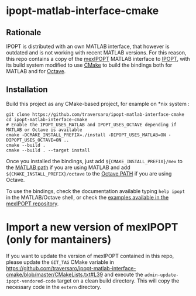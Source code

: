 # ipopt-matlab-interface-cmake

## Rationale 
IPOPT is distributed with an own MATLAB interface, that however is outdated and is not working with recent MATLAB versions. 
For this reason, this repo contains a copy of the [mexIPOPT](https://github.com/ebertolazzi/mexIPOPT) MATLAB interface to [IPOPT](https://projects.coin-or.org/Ipopt), with its build system modified to use [CMake](https://cmake.org/) to build the bindings both for MATLAB and for [Octave](https://www.gnu.org/software/octave/).  

## Installation 
Build this project as any CMake-based project, for example on \*nix system :
~~~
git clone https://github.com/traversaro/ipopt-matlab-interface-cmake
cd ipopt-matlab-interface-cmake
# Enable the IPOPT_USES_MATLAB and IPOPT_USES_OCTAVE depending if MATLAB or Octave is available 
cmake -DCMAKE_INSTALL_PREFIX=./install -DIPOPT_USES_MATLAB=ON -DIPOPT_USES_OCTAVE=ON ..
cmake --build . 
cmake --build . --target install 
~~~
Once you installed the bindings, just add `${CMAKE_INSTALL_PREFIX}/mex` to the [MATLAB path](https://mathworks.com/help/matlab/matlab_env/what-is-the-matlab-search-path.html) if you are using MATLAB and add `${CMAKE_INSTALL_PREFIX}/octave` to the [Octave PATH](https://www.gnu.org/software/octave/doc/v4.2.0/Manipulating-the-Load-Path.html) if you are using Octave. 

To use the bindings, check the documentation available typing `help ipopt` in the MATLAB/Octave shell, or check the [examples available in the mexIPOPT repository](https://github.com/ebertolazzi/mexIPOPT/tree/master/examples).


# Import a new version of mexIPOPT (only for mantainers)
If you want to update the version of mexIPOPT contained in this repo, please update the `GIT_TAG` CMake variable in https://github.com/traversaro/ipopt-matlab-interface-cmake/blob/master/CMakeLists.txt#L39 and execute the `admin-update-ipopt-vendored-code` target on a clean build directory. This will copy the necessary code in the `extern` directory.
